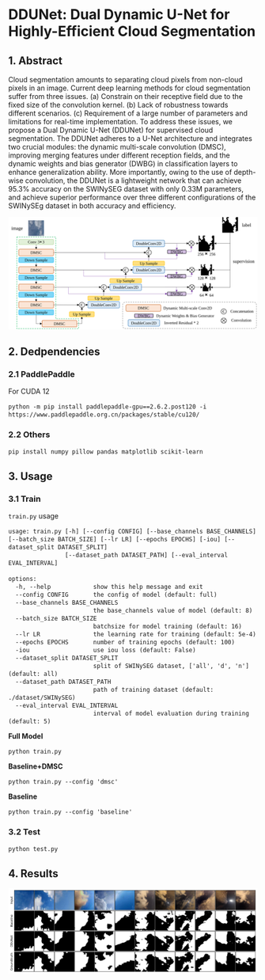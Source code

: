 # DDUNet: Dual Dynamic U-Net for Highly-Efficient Cloud Segmentation

## 1. Abstract

Cloud segmentation amounts to separating cloud pixels from non-cloud pixels in an image. Current deep learning methods for cloud segmentation suffer from three issues. (a) Constrain on their receptive field due to the fixed size of the convolution kernel. (b) Lack of robustness towards different scenarios. (c) Requirement of a large number of parameters and limitations for real-time implementation. To address these issues, we propose a Dual Dynamic U-Net (DDUNet) for supervised cloud segmentation. The DDUNet adheres to a U-Net architecture and integrates two crucial modules: the dynamic multi-scale convolution (DMSC), improving merging features under different reception fields, and the dynamic weights and bias generator (DWBG) in classification layers to enhance generalization ability. More importantly, owing to the use of depth-wise convolution, the DDUNet is a lightweight network that can achieve 95.3\% accuracy on the SWINySEG dataset with only 0.33M parameters, and achieve superior performance over three different configurations of the SWINySEg dataset in both accuracy and efficiency. 

![](./assets/ddunet-pipeline.svg)

## 2. Dedpendencies

### 2.1 PaddlePaddle

For CUDA 12

```
python -m pip install paddlepaddle-gpu==2.6.2.post120 -i https://www.paddlepaddle.org.cn/packages/stable/cu120/
```

### 2.2 Others

```
pip install numpy pillow pandas matplotlib scikit-learn 
```

## 3. Usage

### 3.1 Train

`train.py` usage
```
usage: train.py [-h] [--config CONFIG] [--base_channels BASE_CHANNELS] [--batch_size BATCH_SIZE] [--lr LR] [--epochs EPOCHS] [-iou] [--dataset_split DATASET_SPLIT]
                [--dataset_path DATASET_PATH] [--eval_interval EVAL_INTERVAL]

options:
  -h, --help            show this help message and exit
  --config CONFIG       the config of model (default: full)
  --base_channels BASE_CHANNELS
                        the base_channels value of model (default: 8)
  --batch_size BATCH_SIZE
                        batchsize for model training (default: 16)
  --lr LR               the learning rate for training (default: 5e-4)
  --epochs EPOCHS       number of training epochs (default: 100)
  -iou                  use iou loss (default: False)
  --dataset_split DATASET_SPLIT
                        split of SWINySEG dataset, ['all', 'd', 'n'] (default: all)
  --dataset_path DATASET_PATH
                        path of training dataset (default: ./dataset/SWINySEG)
  --eval_interval EVAL_INTERVAL
                        interval of model evaluation during training (default: 5)
```

**Full Model**

```
python train.py
```

**Baseline+DMSC**

```
python train.py --config 'dmsc'
```

**Baseline**

```
python train.py --config 'baseline'
```

### 3.2 Test

```
python test.py
```

## 4. Results

![](./results/test_pred.svg)